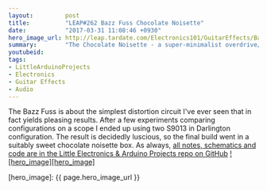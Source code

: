 ```yaml
---
layout:         post
title:          "LEAP#262 Bazz Fuss Chocolate Noisette"
date:           "2017-03-31 11:08:46 +0930"
hero_image_url: http://leap.tardate.com/Electronics101/GuitarEffects/BazzFuss/assets/BazzFuss_build.jpg
summary:        "The Chocolate Noisette - a super-minimalist overdrive/distortion/fuzz effect circuit"
youtubeid:
tags:
- LittleArduinoProjects
- Electronics
- Guitar Effects
- Audio
---
```


The Bazz Fuss is about the simplest distortion circuit I've ever seen that in fact yields pleasing results.
After a few experiments comparing configurations on a scope I ended up using two S9013 in Darlington configuration.
The result is decidedly luscious, so the final build went in a suitably sweet chocolate noisette box.
As always, [all notes, schematics and code are in the Little Electronics & Arduino Projects repo on GitHub][project]
[![hero_image][hero_image]][project]

[leap]: http://leap.tardate.com
[project]: https://github.com/tardate/LittleArduinoProjects/tree/master/Electronics101/GuitarEffects/BazzFuss
[hero_image]: {{ page.hero_image_url }}
